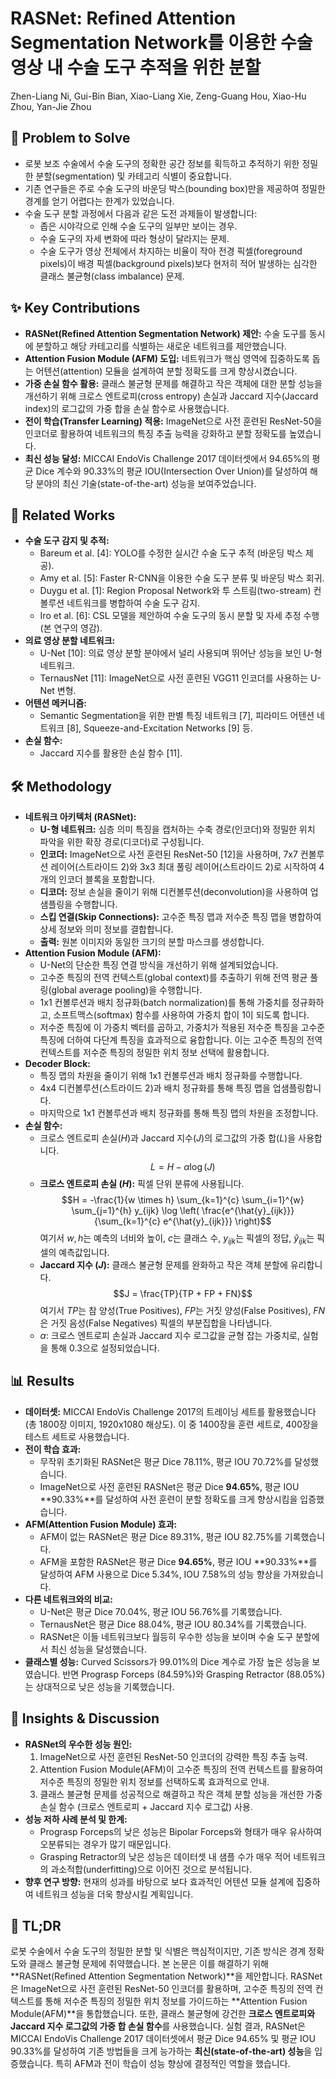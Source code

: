 # RASNet: Refined Attention Segmentation Network를 이용한 수술 영상 내 수술 도구 추적을 위한 분할
Zhen-Liang Ni, Gui-Bin Bian, Xiao-Liang Xie, Zeng-Guang Hou, Xiao-Hu Zhou, Yan-Jie Zhou

## 🧩 Problem to Solve
- 로봇 보조 수술에서 수술 도구의 정확한 공간 정보를 획득하고 추적하기 위한 정밀한 분할(segmentation) 및 카테고리 식별이 중요합니다.
- 기존 연구들은 주로 수술 도구의 바운딩 박스(bounding box)만을 제공하여 정밀한 경계를 얻기 어렵다는 한계가 있었습니다.
- 수술 도구 분할 과정에서 다음과 같은 도전 과제들이 발생합니다:
    - 좁은 시야각으로 인해 수술 도구의 일부만 보이는 경우.
    - 수술 도구의 자세 변화에 따라 형상이 달라지는 문제.
    - 수술 도구가 영상 전체에서 차지하는 비율이 작아 전경 픽셀(foreground pixels)이 배경 픽셀(background pixels)보다 현저히 적어 발생하는 심각한 클래스 불균형(class imbalance) 문제.

## ✨ Key Contributions
- **RASNet(Refined Attention Segmentation Network) 제안:** 수술 도구를 동시에 분할하고 해당 카테고리를 식별하는 새로운 네트워크를 제안했습니다.
- **Attention Fusion Module (AFM) 도입:** 네트워크가 핵심 영역에 집중하도록 돕는 어텐션(attention) 모듈을 설계하여 분할 정확도를 크게 향상시켰습니다.
- **가중 손실 함수 활용:** 클래스 불균형 문제를 해결하고 작은 객체에 대한 분할 성능을 개선하기 위해 크로스 엔트로피(cross entropy) 손실과 Jaccard 지수(Jaccard index)의 로그값의 가중 합을 손실 함수로 사용했습니다.
- **전이 학습(Transfer Learning) 적용:** ImageNet으로 사전 훈련된 ResNet-50을 인코더로 활용하여 네트워크의 특징 추출 능력을 강화하고 분할 정확도를 높였습니다.
- **최신 성능 달성:** MICCAI EndoVis Challenge 2017 데이터셋에서 94.65%의 평균 Dice 계수와 90.33%의 평균 IOU(Intersection Over Union)를 달성하여 해당 분야의 최신 기술(state-of-the-art) 성능을 보여주었습니다.

## 📎 Related Works
- **수술 도구 감지 및 추적:**
    - Bareum et al. [4]: YOLO를 수정한 실시간 수술 도구 추적 (바운딩 박스 제공).
    - Amy et al. [5]: Faster R-CNN을 이용한 수술 도구 분류 및 바운딩 박스 회귀.
    - Duygu et al. [1]: Region Proposal Network와 투 스트림(two-stream) 컨볼루션 네트워크를 병합하여 수술 도구 감지.
    - Iro et al. [6]: CSL 모델을 제안하여 수술 도구의 동시 분할 및 자세 추정 수행 (본 연구의 영감).
- **의료 영상 분할 네트워크:**
    - U-Net [10]: 의료 영상 분할 분야에서 널리 사용되며 뛰어난 성능을 보인 U-형 네트워크.
    - TernausNet [11]: ImageNet으로 사전 훈련된 VGG11 인코더를 사용하는 U-Net 변형.
- **어텐션 메커니즘:**
    - Semantic Segmentation을 위한 판별 특징 네트워크 [7], 피라미드 어텐션 네트워크 [8], Squeeze-and-Excitation Networks [9] 등.
- **손실 함수:**
    - Jaccard 지수를 활용한 손실 함수 [11].

## 🛠️ Methodology
- **네트워크 아키텍처 (RASNet):**
    - **U-형 네트워크:** 심층 의미 특징을 캡처하는 수축 경로(인코더)와 정밀한 위치 파악을 위한 확장 경로(디코더)로 구성됩니다.
    - **인코더:** ImageNet으로 사전 훈련된 ResNet-50 [12]을 사용하며, 7x7 컨볼루션 레이어(스트라이드 2)와 3x3 최대 풀링 레이어(스트라이드 2)로 시작하여 4개의 인코더 블록을 포함합니다.
    - **디코더:** 정보 손실을 줄이기 위해 디컨볼루션(deconvolution)을 사용하여 업샘플링을 수행합니다.
    - **스킵 연결(Skip Connections):** 고수준 특징 맵과 저수준 특징 맵을 병합하여 상세 정보와 의미 정보를 결합합니다.
    - **출력:** 원본 이미지와 동일한 크기의 분할 마스크를 생성합니다.
- **Attention Fusion Module (AFM):**
    - U-Net의 단순한 특징 연결 방식을 개선하기 위해 설계되었습니다.
    - 고수준 특징의 전역 컨텍스트(global context)를 추출하기 위해 전역 평균 풀링(global average pooling)을 수행합니다.
    - 1x1 컨볼루션과 배치 정규화(batch normalization)를 통해 가중치를 정규화하고, 소프트맥스(softmax) 함수를 사용하여 가중치 합이 1이 되도록 합니다.
    - 저수준 특징에 이 가중치 벡터를 곱하고, 가중치가 적용된 저수준 특징을 고수준 특징에 더하여 다단계 특징을 효과적으로 융합합니다. 이는 고수준 특징의 전역 컨텍스트를 저수준 특징의 정밀한 위치 정보 선택에 활용합니다.
- **Decoder Block:**
    - 특징 맵의 차원을 줄이기 위해 1x1 컨볼루션과 배치 정규화를 수행합니다.
    - 4x4 디컨볼루션(스트라이드 2)과 배치 정규화를 통해 특징 맵을 업샘플링합니다.
    - 마지막으로 1x1 컨볼루션과 배치 정규화를 통해 특징 맵의 차원을 조정합니다.
- **손실 함수:**
    - 크로스 엔트로피 손실($H$)과 Jaccard 지수($J$)의 로그값의 가중 합($L$)을 사용합니다.
    $$L = H - \alpha \log(J)$$
    - **크로스 엔트로피 손실 ($H$):** 픽셀 단위 분류에 사용됩니다.
    $$H = -\frac{1}{w \times h} \sum_{k=1}^{c} \sum_{i=1}^{w} \sum_{j=1}^{h} y_{ijk} \log \left( \frac{e^{\hat{y}_{ijk}}}{\sum_{k=1}^{c} e^{\hat{y}_{ijk}}} \right)$$
    여기서 $w, h$는 예측의 너비와 높이, $c$는 클래스 수, $y_{ijk}$는 픽셀의 정답, $\hat{y}_{ijk}$는 픽셀의 예측값입니다.
    - **Jaccard 지수 ($J$):** 클래스 불균형 문제를 완화하고 작은 객체 분할에 유리합니다.
    $$J = \frac{TP}{TP + FP + FN}$$
    여기서 $TP$는 참 양성(True Positives), $FP$는 거짓 양성(False Positives), $FN$은 거짓 음성(False Negatives) 픽셀의 부분집합을 나타냅니다.
    - $\alpha$: 크로스 엔트로피 손실과 Jaccard 지수 로그값을 균형 잡는 가중치로, 실험을 통해 0.3으로 설정되었습니다.

## 📊 Results
- **데이터셋:** MICCAI EndoVis Challenge 2017의 트레이닝 세트를 활용했습니다 (총 1800장 이미지, 1920x1080 해상도). 이 중 1400장을 훈련 세트로, 400장을 테스트 세트로 사용했습니다.
- **전이 학습 효과:**
    - 무작위 초기화된 RASNet은 평균 Dice 78.11%, 평균 IOU 70.72%를 달성했습니다.
    - ImageNet으로 사전 훈련된 RASNet은 평균 Dice **94.65%**, 평균 IOU **90.33%**를 달성하여 사전 훈련이 분할 정확도를 크게 향상시킴을 입증했습니다.
- **AFM(Attention Fusion Module) 효과:**
    - AFM이 없는 RASNet은 평균 Dice 89.31%, 평균 IOU 82.75%를 기록했습니다.
    - AFM을 포함한 RASNet은 평균 Dice **94.65%**, 평균 IOU **90.33%**를 달성하여 AFM 사용으로 Dice 5.34%, IOU 7.58%의 성능 향상을 가져왔습니다.
- **다른 네트워크와의 비교:**
    - U-Net은 평균 Dice 70.04%, 평균 IOU 56.76%를 기록했습니다.
    - TernausNet은 평균 Dice 88.04%, 평균 IOU 80.34%를 기록했습니다.
    - RASNet은 이들 네트워크보다 월등히 우수한 성능을 보이며 수술 도구 분할에서 최신 성능을 달성했습니다.
- **클래스별 성능:** Curved Scissors가 99.01%의 Dice 계수로 가장 높은 성능을 보였습니다. 반면 Prograsp Forceps (84.59%)와 Grasping Retractor (88.05%)는 상대적으로 낮은 성능을 기록했습니다.

## 🧠 Insights & Discussion
- **RASNet의 우수한 성능 원인:**
    1. ImageNet으로 사전 훈련된 ResNet-50 인코더의 강력한 특징 추출 능력.
    2. Attention Fusion Module(AFM)이 고수준 특징의 전역 컨텍스트를 활용하여 저수준 특징의 정밀한 위치 정보를 선택하도록 효과적으로 안내.
    3. 클래스 불균형 문제를 성공적으로 해결하고 작은 객체 분할 성능을 개선한 가중 손실 함수 (크로스 엔트로피 + Jaccard 지수 로그값) 사용.
- **성능 저하 사례 분석 및 한계:**
    - Prograsp Forceps의 낮은 성능은 Bipolar Forceps와 형태가 매우 유사하여 오분류되는 경우가 많기 때문입니다.
    - Grasping Retractor의 낮은 성능은 데이터셋 내 샘플 수가 매우 적어 네트워크의 과소적합(underfitting)으로 이어진 것으로 분석됩니다.
- **향후 연구 방향:** 현재의 성과를 바탕으로 보다 효과적인 어텐션 모듈 설계에 집중하여 네트워크 성능을 더욱 향상시킬 계획입니다.

## 📌 TL;DR
로봇 수술에서 수술 도구의 정밀한 분할 및 식별은 핵심적이지만, 기존 방식은 경계 정확도와 클래스 불균형 문제에 취약했습니다. 본 논문은 이를 해결하기 위해 **RASNet(Refined Attention Segmentation Network)**을 제안합니다. RASNet은 ImageNet으로 사전 훈련된 ResNet-50 인코더를 활용하며, 고수준 특징의 전역 컨텍스트를 통해 저수준 특징의 정밀한 위치 정보를 가이드하는 **Attention Fusion Module(AFM)**을 통합했습니다. 또한, 클래스 불균형에 강건한 **크로스 엔트로피와 Jaccard 지수 로그값의 가중 합 손실 함수**를 사용했습니다. 실험 결과, RASNet은 MICCAI EndoVis Challenge 2017 데이터셋에서 평균 Dice 94.65% 및 평균 IOU 90.33%를 달성하여 기존 방법들을 크게 능가하는 **최신(state-of-the-art) 성능**을 입증했습니다. 특히 AFM과 전이 학습이 성능 향상에 결정적인 역할을 했습니다.